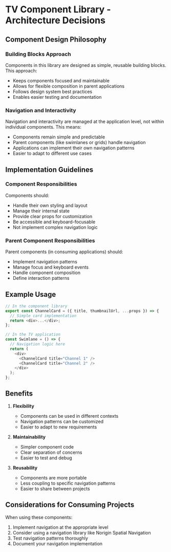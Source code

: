 # TV Component Library - Architecture Decisions

## Component Design Philosophy

### Building Blocks Approach
Components in this library are designed as simple, reusable building blocks. This approach:
- Keeps components focused and maintainable
- Allows for flexible composition in parent applications
- Follows design system best practices
- Enables easier testing and documentation

### Navigation and Interactivity
Navigation and interactivity are managed at the application level, not within individual components. This means:
- Components remain simple and predictable
- Parent components (like swimlanes or grids) handle navigation
- Applications can implement their own navigation patterns
- Easier to adapt to different use cases

## Implementation Guidelines

### Component Responsibilities
Components should:
- Handle their own styling and layout
- Manage their internal state
- Provide clear props for customization
- Be accessible and keyboard-focusable
- Not implement complex navigation logic

### Parent Component Responsibilities
Parent components (in consuming applications) should:
- Implement navigation patterns
- Manage focus and keyboard events
- Handle component composition
- Define interaction patterns

## Example Usage

```typescript
// In the component library
export const ChannelCard = ({ title, thumbnailUrl, ...props }) => {
  // Simple card implementation
  return <div>...</div>;
};

// In the TV application
const Swimlane = () => {
  // Navigation logic here
  return (
    <div>
      <ChannelCard title="Channel 1" />
      <ChannelCard title="Channel 2" />
    </div>
  );
};
```

## Benefits

1. **Flexibility**
   - Components can be used in different contexts
   - Navigation patterns can be customized
   - Easier to adapt to new requirements

2. **Maintainability**
   - Simpler component code
   - Clear separation of concerns
   - Easier to test and debug

3. **Reusability**
   - Components are more portable
   - Less coupling to specific navigation patterns
   - Easier to share between projects

## Considerations for Consuming Projects

When using these components:
1. Implement navigation at the appropriate level
2. Consider using a navigation library like Norigin Spatial Navigation
3. Test navigation patterns thoroughly
4. Document your navigation implementation 